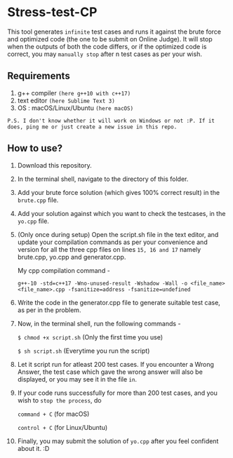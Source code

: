 # Stress-test-CP
This tool generates `infinite` test cases and runs it against the brute force and optimized code (the one to be submit on Online Judge). It will stop when the outputs of both the code differs, or if the optimized code is correct, you may `manually stop` after n test cases as per your wish.

## Requirements
1. g++ compiler `(here g++10 with c++17)`
2. text editor `(here Sublime Text 3)`
3. OS : macOS/Linux/Ubuntu `(here macOS)`

`P.S. I don't know whether it will work on Windows or not :P. If it does, ping me or just create a new issue in this repo.`

## How to use?
1. Download this repository.
2. In the terminal shell, navigate to the directory of this folder.
3. Add your brute force solution (which gives 100% correct result) in the `brute.cpp` file.
4. Add your solution against which you want to check the testcases, in the `yo.cpp` file.
5. (Only once during setup) Open the script.sh file in the text editor, and update your compilation commands as per your convenience and version for all the three cpp files on lines `15, 16 and 17` namely brute.cpp, yo.cpp and generator.cpp.
   
   My cpp compilation command -
   
   `g++-10 -std=c++17 -Wno-unused-result -Wshadow -Wall -o <file_name> <file_name>.cpp -fsanitize=address -fsanitize=undefined`

6. Write the code in the generator.cpp file to generate suitable test case, as per in the problem. 
   
7. Now, in the terminal shell, run the following commands -

   `$ chmod +x script.sh`         (Only the first time you use)
   
   `$ sh script.sh`               (Everytime you run the script)
   
8. Let it script run for atleast 200 test cases. If you encounter a Wrong Answer, the test case which gave the wrong answer will also be displayed, or you may see it in the file `in`. 
9. If your code runs successfully for more than 200 test cases, and you wish to `stop the process`, do

   `command + C` (for macOS)
   
   `control + C` (for Linux/Ubuntu) 
10. Finally, you may submit the solution of `yo.cpp` after you feel confident about it. :D
